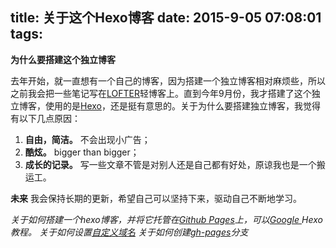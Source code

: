title: 关于这个Hexo博客
date: 2015-9-05 07:08:01 
tags:
---

**为什么要搭建这个独立博客**

去年开始，就一直想有一个自己的博客，因为搭建一个独立博客相对麻烦些，所以之前我会把一些笔记写在[LOFTER][1]轻博客上。直到今年9月份，我才搭建了这个独立博客，使用的是[Hexo][2]，还是挺有意思的。关于为什么要搭建独立博客，我觉得有以下几点原因：
1. **自由，简洁。** 不会出现小广告；
2. **酷炫。** bigger than bigger；
3. **成长的记录。** 写一些文章不管是对别人还是自己都有好处，原谅我也是一个搬运工。

**未来**
我会保持长期的更新，希望自己可以坚持下来，驱动自己不断地学习。

*关于如何搭建一个hexo博客，并将它托管在[Github Pages][3]上，可以[Google ][5]Hexo教程。*
*关于如何设置[自定义域名][4]*
*关于如何创建[gh-pages][6]分支*


  [1]: http://www.lofter.com/
  [2]: https://hexo.io/zh-cn/
  [3]: https://pages.github.com/
  [4]: http://wiki.jikexueyuan.com/project/github-pages-basics/set-custom-domains.html
  [5]: https://www.guge.date/webhp?hl=zh-CN#newwindow=1&hl=zh-CN&q=hexo%E6%95%99%E7%A8%8B
  [6]: https://help.github.com/articles/creating-project-pages-manually/